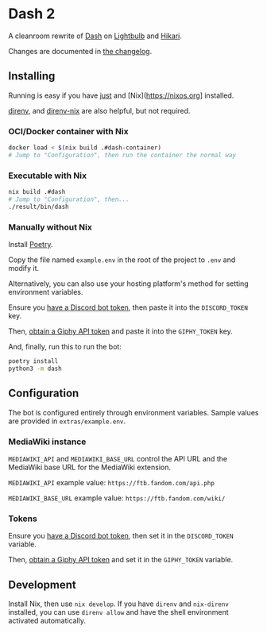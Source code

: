 # Dash 2

A cleanroom rewrite of [Dash](https://github.com/tomodachi94/dash) on [Lightbulb](https://github.com/tandemdude/hikari-lightbulb) and [Hikari](https://github.com/hikari-py/hikari).

Changes are documented in [the changelog](CHANGELOG.md).

## Installing

Running is easy if you have [just](https://just.systems/man/en/chapter_1.html) and [Nix](https://nixos.org] installed.

[direnv](https://direnv.net/), and [direnv-nix](https://github.com/nix-community/nix-direnv) are also helpful, but not required.

### OCI/Docker container with Nix

```sh
docker load < $(nix build .#dash-container)
# Jump to "Configuration", then run the container the normal way
```

### Executable with Nix

```sh
nix build .#dash
# Jump to "Configuration", then...
./result/bin/dash
```

### Manually without Nix

Install [Poetry](https://python-poetry.org/docs/#installation).

Copy the file named `example.env` in the root of the project to `.env` and modify it.

Alternatively, you can also use your hosting platform's method for setting environment variables.

Ensure you [have a Discord bot token](https://github.com/reactiflux/discord-irc/wiki/Creating-a-discord-bot-&-getting-a-token), then paste it into the `DISCORD_TOKEN` key.

Then, [obtain a Giphy API token](https://developers.giphy.com/docs/api) and paste it into the `GIPHY_TOKEN` key.

And, finally, run this to run the bot:

```bash
poetry install
python3 -m dash
```

## Configuration

The bot is configured entirely through environment variables. Sample values are provided in `extras/example.env`.

### MediaWiki instance

`MEDIAWIKI_API` and `MEDIAWIKI_BASE_URL` control the API URL and the MediaWiki base URL for the MediaWiki extension.

`MEDIAWIKI_API` example value: `https://ftb.fandom.com/api.php`

`MEDIAWIKI_BASE_URL` example value: `https://ftb.fandom.com/wiki/`

### Tokens

Ensure you [have a Discord bot token](https://github.com/reactiflux/discord-irc/wiki/Creating-a-discord-bot-&-getting-a-token), then set it in the `DISCORD_TOKEN` variable.

Then, [obtain a Giphy API token](https://developers.giphy.com/docs/api) and set it in the `GIPHY_TOKEN` variable.

## Development

Install Nix, then use `nix develop`. If you have `direnv` and `nix-direnv` installed, you can use `direnv allow` and have the shell environment activated automatically.
